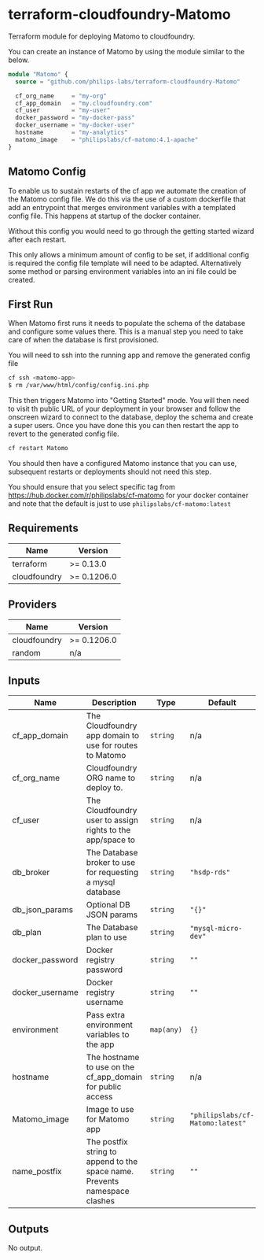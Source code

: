 # terraform-cloudfoundry-Matomo

Terraform module for deploying Matomo to cloudfoundry.

You can create an instance of Matomo by using the module similar to the below.

```terraform
module "Matomo" {
  source = "github.com/philips-labs/terraform-cloudfoundry-Matomo"

  cf_org_name     = "my-org"
  cf_app_domain   = "my.cloudfoundry.com"
  cf_user         = "my-user"
  docker_password = "my-docker-pass"
  docker_username = "my-docker-user"
  hostname        = "my-analytics"
  matomo_image    = "philipslabs/cf-matomo:4.1-apache"
}
```

## Matomo Config

To enable us to sustain restarts of the cf app we automate the creation of the Matomo config file. We do this via the use of a custom dockerfile that add an entrypoint that merges environment variables with a templated config file. This happens at startup of the docker container.

Without this config you would need to go through the getting started wizard after each restart.

This only allows a minimum amount of config to be set, if additional config is required the config file template will need to be adapted. Alternatively some method or parsing environment variables into an ini file could be created.

## First Run

When Matomo first runs it needs to populate the schema of the database and configure some values there. This is a manual step you need to take care of when the database is first provisioned.

You will need to ssh into the running app and remove the generated config file

```bash
cf ssh <matomo-app>
$ rm /var/www/html/config/config.ini.php
```

This then triggers Matomo into "Getting Started" mode. You will then need to visit th public URL of your deployment in your browser and follow the onscreen wizard to connect to the database, deploy the schema and create a super users. Once you have done this you can then restart the app to revert to the generated config file.

```bash
cf restart Matomo
```

You should then have a configured Matomo instance that you can use, subsequent restarts or deployments should not need this step.

You should ensure that you select specific tag from https://hub.docker.com/r/philipslabs/cf-matomo for your docker container and note that the default is just to use `philipslabs/cf-matomo:latest`

## Requirements

| Name         | Version     |
| ------------ | ----------- |
| terraform    | >= 0.13.0   |
| cloudfoundry | >= 0.1206.0 |

## Providers

| Name         | Version     |
| ------------ | ----------- |
| cloudfoundry | >= 0.1206.0 |
| random       | n/a         |

## Inputs

| Name            | Description                                                                | Type       | Default                          | Required |
| --------------- | -------------------------------------------------------------------------- | ---------- | -------------------------------- | :------: |
| cf_app_domain   | The Cloudfoundry app domain to use for routes to Matomo                    | `string`   | n/a                              |   yes    |
| cf_org_name     | Cloudfoundry ORG name to deploy to.                                        | `string`   | n/a                              |   yes    |
| cf_user         | The Cloudfoundry user to assign rights to the app/space to                 | `string`   | n/a                              |   yes    |
| db_broker       | The Database broker to use for requesting a mysql database                 | `string`   | `"hsdp-rds"`                     |    no    |
| db_json_params  | Optional DB JSON params                                                    | `string`   | `"{}"`                           |    no    |
| db_plan         | The Database plan to use                                                   | `string`   | `"mysql-micro-dev"`              |    no    |
| docker_password | Docker registry password                                                   | `string`   | `""`                             |    no    |
| docker_username | Docker registry username                                                   | `string`   | `""`                             |    no    |
| environment     | Pass extra environment variables to the app                                | `map(any)` | `{}`                             |    no    |
| hostname        | The hostname to use on the cf_app_domain for public access                 | `string`   | n/a                              |   yes    |
| Matomo_image    | Image to use for Matomo app                                                | `string`   | `"philipslabs/cf-Matomo:latest"` |    no    |
| name_postfix    | The postfix string to append to the space name. Prevents namespace clashes | `string`   | `""`                             |    no    |

## Outputs

No output.
